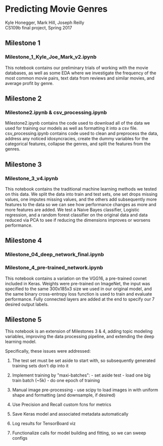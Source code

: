 # Predicting Movie Genres

Kyle Honegger, Mark Hill, Joseph Reilly <br>
CS109b final project, Spring 2017

## Milestone 1
### Milestone_1_Kyle_Joe_Mark_v2.ipynb

This notebook contains our preliminary trials of working with the movie databases, as well as some EDA where we investigate the frequency of the most common movie pairs, text data from reviews and similar movies, and average profit by genre.

## Milestone 2
### Milestone2.ipynb & csv_processing.ipynb

Milestone2.ipynb contains the code used to download all of the data we used for training our models as well as formatting it into a csv file. csv_processing.ipynb contains code used to clean and preprocess the data, address any noticed idosyncracies, create the dummy variables for the categorical features, collapse the genres, and split the features from the genres.

## Milestone 3
### Milestone_3_v4.ipynb

This notebook contains the traditional machine learning methods we tested on this data. We split the data into train and test sets, one set drops missing values, one imputes missing values, and the others add subsequently more features to the data so we can see how performance changes as more and more features are added. We test a Naive Bayes classifier, Logistic regression, and a random forest classifier on the original data and data reduced via PCA to see if reducing the dimensions improves or worsens performance.

## Milestone 4
### Milestone_04_deep_network_final.ipynb


### Milestone_4_pre-trained_network.ipynb

This notebook contains a variation on the VGG16, a pre-trained covnet included in Keras. Weights were pre-trained on ImageNet, the input was specified to the same 300x185x3 size we used in our original model, and the same binary cross-entropy loss function is used to train and evaluate performance. Fully connected layers are added at the end to specify our 7 desired output labels.

## Milestone 5

This notebook is an extension of Milestones 3 & 4, adding topic modeling variables, improving the data processing pipeline, and extending the deep learning model.

Specifically, these issues were addressed:

1. The test set must be set aside to start with, so subsequently generated training sets don't dip into it   
            
2. Implement training by "maxi-batches": 
            - set aside test
            - load one big train batch (~5k)
            - do one epoch of training
    
3. Manual image pre-processing - use scipy to load images in with uniform shape and formatting (and downsample, if desired)
        
4. Use Precision and Recall custom fcns for metrics
    
5. Save Keras model and associated metadata automatically
    
6. Log results for TensorBoard viz
    
7. Functionalize calls for model building and fitting, so we can sweep configs
